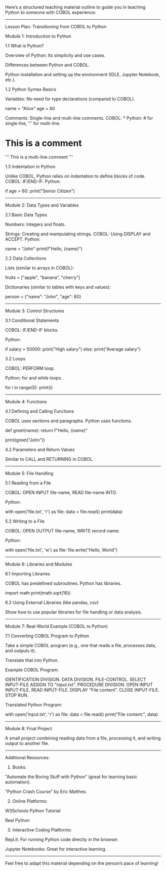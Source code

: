 Here’s a structured teaching material outline to guide you in teaching Python to someone with COBOL experience:


---

Lesson Plan: Transitioning from COBOL to Python

Module 1: Introduction to Python

1.1 What is Python?

Overview of Python: Its simplicity and use cases.

Differences between Python and COBOL.

Python installation and setting up the environment (IDLE, Jupyter Notebook, etc.).


1.2 Python Syntax Basics

Variables: No need for type declarations (compared to COBOL).

name = "Alice"
age = 60

Comments: Single-line and multi-line comments.
COBOL: *
Python: # for single line, ''' for multi-line.

# This is a comment
'''
This is a multi-line comment
'''


1.3 Indentation in Python

Unlike COBOL, Python relies on indentation to define blocks of code.
COBOL: IF/END-IF.
Python:

if age > 60:
    print("Senior Citizen")



---

Module 2: Data Types and Variables

2.1 Basic Data Types

Numbers: Integers and floats.

Strings: Creating and manipulating strings.
COBOL: Using DISPLAY and ACCEPT.
Python:

name = "John"
print(f"Hello, {name}")


2.2 Data Collections

Lists (similar to arrays in COBOL):

fruits = ["apple", "banana", "cherry"]

Dictionaries (similar to tables with keys and values):

person = {"name": "John", "age": 60}



---

Module 3: Control Structures

3.1 Conditional Statements

COBOL: IF/END-IF blocks.

Python:

if salary > 50000:
    print("High salary")
else:
    print("Average salary")


3.2 Loops

COBOL: PERFORM loop.

Python: for and while loops.

for i in range(5):
    print(i)



---

Module 4: Functions

4.1 Defining and Calling Functions

COBOL uses sections and paragraphs. Python uses functions.

def greet(name):
    return f"Hello, {name}"

print(greet("John"))


4.2 Parameters and Return Values

Similar to CALL and RETURNING in COBOL.



---

Module 5: File Handling

5.1 Reading from a File

COBOL: OPEN INPUT file-name, READ file-name INTO.

Python:

with open('file.txt', 'r') as file:
    data = file.read()
    print(data)


5.2 Writing to a File

COBOL: OPEN OUTPUT file-name, WRITE record-name.

Python:

with open('file.txt', 'w') as file:
    file.write("Hello, World")



---

Module 6: Libraries and Modules

6.1 Importing Libraries

COBOL has predefined subroutines. Python has libraries.

import math
print(math.sqrt(16))


6.2 Using External Libraries (like pandas, csv)

Show how to use popular libraries for file handling or data analysis.



---

Module 7: Real-World Example (COBOL to Python)

7.1 Converting COBOL Program to Python

Take a simple COBOL program (e.g., one that reads a file, processes data, and outputs it).

Translate that into Python.


Example COBOL Program:

IDENTIFICATION DIVISION.
       DATA DIVISION.
       FILE-CONTROL.
       SELECT INPUT-FILE ASSIGN TO "input.txt".
       PROCEDURE DIVISION.
       OPEN INPUT INPUT-FILE.
       READ INPUT-FILE.
       DISPLAY "File content".
       CLOSE INPUT-FILE.
       STOP RUN.

Translated Python Program:

with open('input.txt', 'r') as file:
    data = file.read()
    print("File content:", data)


---

Module 8: Final Project

A small project combining reading data from a file, processing it, and writing output to another file.



---

Additional Resources:

1. Books:

"Automate the Boring Stuff with Python" (great for learning basic automation).

"Python Crash Course" by Eric Matthes.



2. Online Platforms:

W3Schools Python Tutorial

Real Python



3. Interactive Coding Platforms:

Repl.it: For running Python code directly in the browser.

Jupyter Notebooks: Great for interactive learning.





---

Feel free to adapt this material depending on the person’s pace of learning!

